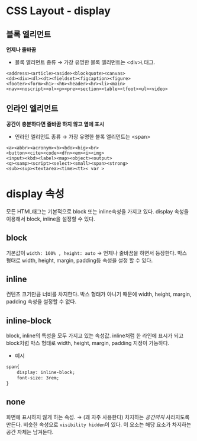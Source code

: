 # CSS Layout - display
## 블록 엘리먼트
**언제나 줄바꿈**
- 블록 엘리먼트 종류 → 가장 유명한 블록 엘리먼트는 \<div>\ 태그.
```
<address><article><aside><blockquote><canvas>
<dd><div><dl><dt><fieldset><figcaption><figure>
<footer><form><h1>-<h6><header><hr><li><main>
<nav><noscript><ol><p><pre><section><table><tfoot><ul><video>
```
## 인라인 엘리먼트
**공간이 충분하다면 줄바꿈 하지 않고 옆에 표시**
- 인라인 엘리먼트 종류 → 가장 유명한 블록 엘리먼트는 \<span>
```
<a><abbr><acronym><b><bdo><big><br>
<button><cite><code><dfn><em><i><img>
<input><kbd><label><map><object><output>
<q><samp><script><select><small><span><strong>
<sub><sup><textarea><time><tt>< var >
```
# display 속성
모든 HTML태그는 기본적으로 block 또는 inline속성을 가지고 있다.
display 속성을 이용해서 block, inline을 설정할 수 있다.
## block
기본값이 `width: 100% , height: auto` → 언제나 줄바꿈을 하면서 등장한다.
박스 형태로 width, height, margin, padding등 속성을 설정 할 수 있다.
## inline
컨텐츠 크기만큼 너비를 차지한다.
박스 형태가 아니기 때문에 width, height, margin, padding 속성을 설정할 수 없다.
## inline-block
block, inline의 특성을 모두 가지고 있는 속성값.
inline처럼 한 라인에 표시가 되고 block처럼 박스 형태로 width, height, margin, padding 지정이 가능하다.
- 예시
```html
span{
	display: inline-block;
	font-size: 3rem;
}
```
## none
화면에 표시하지 않게 하는 속성. → (꽤 자주 사용한다)
차지하는 *공간까지* 사라지도록 만든다.
비슷한 속성으로 `visibility hidden`이 있다.
	이 요소는 해당 요소가 차지하는 공간 자체는 남겨둔다.